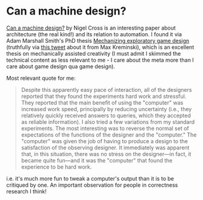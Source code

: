 # Can a machine design?

[Can a machine design?](http://echo.iat.sfu.ca/library/cross_01_machine_des.pdf) by Nigel Cross is an interesting paper about architecture (the real kind!) and its relation to automation.
I found it via Adam Marshall Smith's PhD thesis [Mechanizing exploratory game design](https://adamsmith.as/papers/mechanizing_exploratory_game_design_book.pdf) (truthfully via [this tweet](https://twitter.com/maxkreminski/status/964923822766833664) about it from Max Kreminski),
which is an excellent thesis on mechanically assisted creativity (I must admit I skimmed the technical content as less relevant to me - I care about the meta more than I care about game design qua game design).

Most relevant quote for me:

> Despite this apparently
> easy pace of interaction, all of the designers reported that they
> found the experiments hard work and stressful. They reported that
> the main benefit of using the "computer" was increased work
> speed, principally by reducing uncertainty (i.e., they relatively
> quickly received answers to queries, which they accepted as reliable
> information).
> I also tried a few variations from my standard experiments. The most interesting was to reverse the normal set of expectations of the functions of the designer and the "computer."
> The "computer" was given the job of having to produce a design to the
> satisfaction of the observing designer. It immediately was apparent
> that, in this situation, there was no stress on the designer—in fact, it
> became quite fun—and it was the "computer" that found the experience
> to be hard work. 

i.e. it's much more fun to tweak a computer's output than it is to be critiqued by one.
An important observation for people in correctness research I think!
